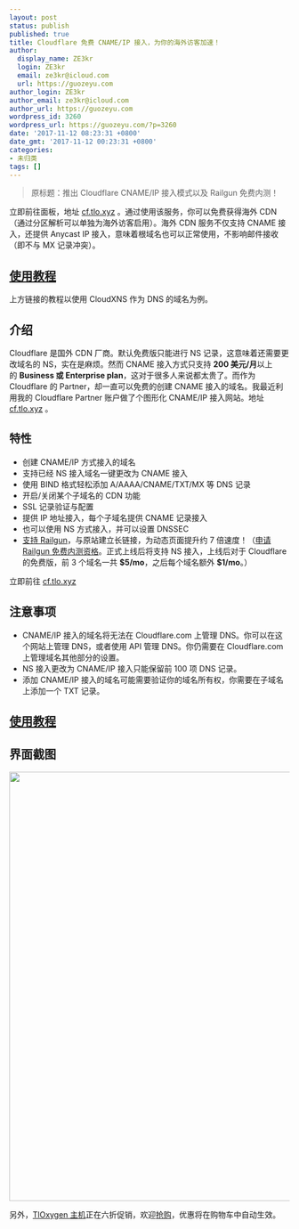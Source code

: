 ```yaml
---
layout: post
status: publish
published: true
title: Cloudflare 免费 CNAME/IP 接入，为你的海外访客加速！
author:
  display_name: ZE3kr
  login: ZE3kr
  email: ze3kr@icloud.com
  url: https://guozeyu.com
author_login: ZE3kr
author_email: ze3kr@icloud.com
author_url: https://guozeyu.com
wordpress_id: 3260
wordpress_url: https://guozeyu.com/?p=3260
date: '2017-11-12 08:23:31 +0800'
date_gmt: '2017-11-12 00:23:31 +0800'
categories:
- 未归类
tags: []
---
```

<blockquote>原标题：推出 Cloudflare CNAME/IP 接入模式以及 Railgun 免费内测！</p></blockquote>
<p>立即前往面板，地址 <a href="https://cf.tlo.xyz">cf.tlo.xyz</a> 。通过使用该服务，你可以免费获得海外 CDN（通过分区解析可以单独为海外访客启用）。海外 CDN 服务不仅支持 CNAME 接入，还提供 Anycast IP 接入，意味着根域名也可以正常使用，不影响邮件接收（即不与 MX 记录冲突）。</p>
<h2><a href="https://wiki.tloxygen.com/CloudFlare_接入/教程" target="_blank">使用教程</a></h2>
<p>上方链接的教程以使用 CloudXNS 作为 DNS 的域名为例。</p>
<h2>介绍</h2>
<p>Cloudflare 是国外 CDN 厂商。默认免费版只能进行 NS 记录，这意味着还需要更改域名的 NS，实在是麻烦。然而 CNAME 接入方式只支持 <strong>200 美元/月</strong>以上的 <strong>Business 或 Enterprise plan</strong>，这对于很多人来说都太贵了。而作为 Cloudflare 的 Partner，却一直可以免费的创建 CNAME 接入的域名。我最近利用我的 Cloudflare Partner 账户做了个图形化 CNAME/IP 接入网站。地址 <a href="https://cf.tlo.xyz">cf.tlo.xyz</a> 。<!--more--></p>
<h2><span style="font-size: 1.25rem;">特性</span></h2>
<ul>
<li>创建 CNAME/IP 方式接入的域名</li>
<li>支持已经 NS 接入域名一键更改为 CNAME 接入</li>
<li>使用 BIND 格式轻松添加 A/AAAA/CNAME/TXT/MX 等 DNS 记录</li>
<li>开启/关闭某个子域名的 CDN 功能</li>
<li>SSL 记录验证与配置</li>
<li>提供 IP 地址接入，每个子域名提供 CNAME 记录接入</li>
<li>也可以使用 NS 方式接入，并可以设置 DNSSEC</li>
<li><a href="https://guozeyu.com/2017/05/cloudflare-argo/#Cloudflare_Railgun">支持 Railgun</a>，与原站建立长链接，为动态页面提升约 7 倍速度！（<a href="mailto:ze3kr@icloud.com?subject=%E7%94%B3%E8%AF%B7%20Railgun%20%E5%86%85%E6%B5%8B%E8%B5%84%E6%A0%BC&amp;body=%E6%88%91%E7%9A%84%E5%9F%9F%E5%90%8D%E6%98%AF%EF%BC%9A%E8%AF%B7%E5%A1%AB%E5%86%99%0A%0A%23%23%23%20%E4%B8%8D%E8%A6%81%E6%9B%B4%E6%94%B9%E4%BB%A5%E4%B8%8B%E5%86%85%E5%AE%B9%20%23%23%23%0A%0A%E6%88%91%E7%9F%A5%E9%81%93%E5%8F%91%E9%80%81%E6%AD%A4%E9%82%AE%E4%BB%B6%E5%90%8E%EF%BC%8C%E7%BD%91%E7%AB%99%E9%9A%8F%E6%97%B6%E5%B0%B1%E5%8F%AF%E8%83%BD%E8%A2%AB%E5%90%AF%E7%94%A8%20Railgun%EF%BC%8C%E4%B8%8D%E6%AD%A3%E7%A1%AE%E7%9A%84%E9%85%8D%E7%BD%AE%E5%B0%86%E4%BC%9A%E5%BD%B1%E5%93%8D%E7%BD%91%E7%AB%99%E5%86%85%E5%AE%B9%E3%80%82%0A%0A%E6%88%91%E7%9A%84%E5%9F%9F%E5%90%8D%E5%B7%B2%E7%BB%8F%E5%9C%A8%20TlOxygen%20%E6%8E%A5%E5%85%A5%E3%80%82%E6%88%91%E4%BA%86%E8%A7%A3%E5%88%B0%E5%86%85%E6%B5%8B%E5%8F%AF%E8%83%BD%E6%9C%89%E4%B8%8D%E7%A8%B3%E5%AE%9A%E6%80%A7%EF%BC%8C%E4%B8%94%E6%9C%AA%E5%BF%85%E6%9C%89%E6%8A%80%E6%9C%AF%E6%94%AF%E6%8C%81%E3%80%82%E6%88%91%E6%B2%A1%E6%9C%89%E5%BC%80%E5%90%AF%E9%92%88%E5%AF%B9%20Cloudflare%20%E7%9A%84%E9%98%B2%E7%81%AB%E5%A2%99%E3%80%82%E6%88%91%E4%B9%9F%E7%9F%A5%E9%81%93%E5%86%85%E6%B5%8B%E7%9A%84%E5%85%8D%E8%B4%B9%E4%BD%BF%E7%94%A8%E8%B5%84%E6%A0%BC%E9%9A%8F%E6%97%B6%E5%8F%AF%E8%83%BD%E7%BB%93%E6%9D%9F%EF%BC%8C%E9%9C%80%E8%A6%81%E4%BA%A4%E8%B4%B9%E6%89%8D%E8%83%BD%E7%BB%A7%E7%BB%AD%E4%BD%BF%E7%94%A8%20Railgun%20%E5%8A%9F%E8%83%BD%E3%80%82%0A%0A%E6%AD%A4%E5%A4%96%EF%BC%8C%E6%88%91%E4%B9%9F%E5%B7%B2%E7%BB%8F%E9%98%85%E8%AF%BB%E7%9B%B8%E5%85%B3%E4%BD%BF%E7%94%A8%E8%AF%B4%E6%98%8E%20https%3A%2F%2Fwiki.tloxygen.com%2FCloudFlare_%25E6%258E%25A5%25E5%2585%25A5%2FRailgun">申请 Railgun 免费内测资格</a>。正式上线后将支持 NS 接入，上线后对于 Cloudflare 的免费版，前 3 个域名一共 <b>$5/mo</b>，之后每个域名额外 <b>$1/mo</b>。）</li>
</ul>
<p>立即前往 <a href="https://cf.tlo.xyz" target="_blank">cf.tlo.xyz</a></p>
<h2>注意事项</h2>
<ul>
<li>CNAME/IP 接入的域名将无法在 Cloudflare.com 上管理 DNS。你可以在这个网站上管理 DNS，或者使用 API 管理 DNS。你仍需要在 Cloudflare.com 上管理域名其他部分的设置。</li>
<li>NS 接入更改为 CNAME/IP 接入只能保留前 100 项 DNS 记录。</li>
<li>添加 CNAME/IP 接入的域名可能需要验证你的域名所有权，你需要在子域名上添加一个 TXT 记录。</li>
</ul>
<h2><a href="https://wiki.tloxygen.com/CloudFlare_接入/教程" target="_blank">使用教程</a></h2>
<h2>界面截图</h2>
<p><img class="aligncenter size-large wp-image-3261" src="https://cdn.landcement.com/sites/2/2017/11/Screenshot-2017-11-12-07.39.14-1089x1600.png" alt="" width="525" height="771" /></p>
<p>另外，<a href="https://domain.tloxygen.com/web-hosting/index.php?promo=1711" target="_blank">TlOxygen 主机</a>正在六折促销，欢迎<a href="https://domain.tloxygen.com/web-hosting/index.php?promo=1711" target="_blank">抢购</a>，优惠将在购物车中自动生效。</p>

